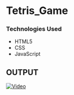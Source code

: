 # Tetris_Game


<h3>Technologies Used</h3>
<ul>
  <li>HTML5</li>
  <li>CSS</li>
  <li>JavaScript</li>
</ul>

## OUTPUT 

[![Video](https://user-images.githubusercontent.com/82095877/165812137-31be7be0-d2a2-41b6-b894-b8fbda47476f.png)](https://user-images.githubusercontent.com/82095877/165811488-8ddcf95c-e71d-415c-a63b-f579220da5e0.mp4)
